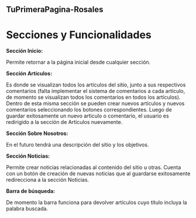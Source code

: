 ## TuPrimeraPagina-Rosales

# Secciones y Funcionalidades

**Sección Inicio:** 

Permite retornar a la página inicial desde cualquier sección.

**Sección Artículos:**

Es donde se visualizan todos los artículos del sitio, junto a sus respectivos comentarios 
(falta implementar el sistema de comentarios a cada artículo, de momento se visualizan todos los comentarios en todos los artículos).
Dentro de esta misma sección se pueden crear nuevos artículos y nuevos comentarios seleccionando los botones correspondientes. 
Luego de guardar exitosamente un nuevo articulo o comentario, el usuario es redirigido a la sección de Artículos nuevamente.

**Sección Sobre Nosotros:**

En el futuro tendrá una descripción del sitio y los objetivos.

**Sección Noticias:**

Permite crear noticias relacionadas al contenido del sitio u otras. Cuenta con un botón de creación de nuevas noticias
que al guardarse exitosamente redirecciona a la sección Noticias.

**Barra de búsqueda:** 

De momento la barra funciona para devolver artículos cuyo título incluya la palabra buscada.
